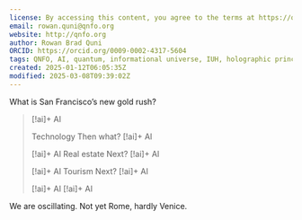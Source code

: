```yaml
---
license: By accessing this content, you agree to the terms at https://qnfo.org/LICENSE
email: rowan.quni@qnfo.org
website: http://qnfo.org
author: Rowan Brad Quni
ORCID: https://orcid.org/0009-0002-4317-5604
tags: QNFO, AI, quantum, informational universe, IUH, holographic principle
created: 2025-01-12T06:05:35Z
modified: 2025-03-08T09:39:02Z
---
```


What is San Francisco’s new gold rush?

> [!ai]+ AI
>
> Technology
Then what?
> [!ai]+ AI
>
> [!ai]+ AI
> Real estate
Next?
> [!ai]+ AI
>
> [!ai]+ AI
> Tourism
Next?
> [!ai]+ AI
>
> [!ai]+ AI
> [!ai]+ AI

We are oscillating. Not yet Rome, hardly Venice.
